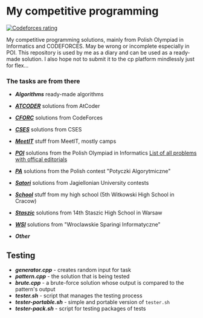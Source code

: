 # My competitive programming
[![Codeforces rating](https://img.shields.io/badge/dynamic/json?logo=codeforces&logoColor=white&color=%2303a89e&label=Codeforces&query=%24.result%5B0%5D.maxRating&url=https%3A%2F%2Fcodeforces.com%2Fapi%2Fuser.info%3Fhandles%3Dpibu)](https://codeforces.com/profile/pibu)

My competitive programming solutions, mainly from Polish Olympiad in Informatics and CODEFORCES. May be wrong or incomplete especially in POI.
This repository is used by me as a diary and can be used as a ready-made solution. I also hope not to submit it to the cp platform mindlessly just for flex...

### The tasks are from there

- ***Algorithms***
ready-made algorithms

- ***[ATCODER](https://atcoder.jp/)***
solutions from AtCoder

- ***[CFORC](https://codeforces.com/)***
solutions from CodeForces

- ***[CSES](https://cses.fi/problemset/list/)***
solutions from CSES

- ***[MeetIT](https://meetit.eu/)***
stuff from MeetIT, mostly camps

- ***[POI](https://szkopul.edu.pl/p/default/problemset/oi)***
solutions from the Polish Olympiad in Informatics
[List of all problems with offical editorials](https://www.algonotes.com/en/archive/oi/)

- ***[PA](https://potyczki.mimuw.edu.pl/)***
solutions from the Polish contest "Potyczki Algorytmiczne"

- ***[Satori](https://satori.tcs.uj.edu.pl/)***
solutions from Jagiellonian University contests

- ***[School](https://szkopul.edu.pl/)***
stuff from my high school (5th Witkowski High School in Cracow)

- ***[Staszic](https://sio2.staszic.waw.pl/)***
solutions from 14th Staszic High School in Warsaw

- ***[WSI](https://solve.edu.pl/~sparingi/tasks)***
solutions from "Wroclawskie Sparingi Informatyczne"

- ***Other***
## Testing

+ ***generator.cpp*** - creates random input for task
+ ***pattern.cpp*** - the solution that is being tested
+ ***brute.cpp*** - a brute-force solution whose output is compared to the pattern's output
+ ***tester.sh*** - script that manages the testing process
+ ***tester-portable.sh*** - simple and portable version of `tester.sh`
+ ***tester-pack.sh*** - script for testing packages of tests
